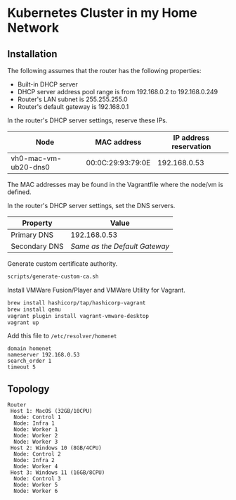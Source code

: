 # Kubernetes Cluster in my Home Network

## Installation

The following assumes that the router has the following properties:

- Built-in DHCP server
- DHCP server address pool range is from 192.168.0.2 to 192.168.0.249
- Router's LAN subnet is 255.255.255.0
- Router's default gateway is 192.168.0.1

In the router's DHCP server settings, reserve these IPs.

| Node                          | MAC address       | IP address reservation |
| ----------------------------- | ----------------- | ---------------------- |
| vh0-mac-vm-ub20-dns0          | 00:0C:29:93:79:0E | 192.168.0.53           |

The MAC addresses may be found in the Vagrantfile where the node/vm is defined.

In the router's DHCP server settings, set the DNS servers.

| Property      | Value                         |
| ------------- | ----------------------------- |
| Primary DNS   | 192.168.0.53                  |
| Secondary DNS | _Same as the Default Gateway_ |

Generate custom certificate authority.

```sh
scripts/generate-custom-ca.sh
```

Install VMWare Fusion/Player and VMWare Utility for Vagrant.

```sh
brew install hashicorp/tap/hashicorp-vagrant
brew install qemu
vagrant plugin install vagrant-vmware-desktop
vagrant up
```

Add this file to `/etc/resolver/homenet`

```text
domain homenet
nameserver 192.168.0.53
search_order 1
timeout 5
```

## Topology

```plaintext
Router
 Host 1: MacOS (32GB/10CPU)
  Node: Control 1
  Node: Infra 1
  Node: Worker 1
  Node: Worker 2
  Node: Worker 3
 Host 2: Windows 10 (8GB/4CPU)
  Node: Control 2
  Node: Infra 2
  Node: Worker 4
 Host 3: Windows 11 (16GB/8CPU)
  Node: Control 3
  Node: Worker 5
  Node: Worker 6
```
